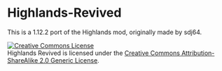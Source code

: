 # Highlands-Revived
This is a 1.12.2 port of the Highlands mod, originally made by sdj64.

<a rel="license" href="http://creativecommons.org/licenses/by-sa/2.0/"><img alt="Creative Commons License" style="border-width:0" src="https://i.creativecommons.org/l/by-sa/2.0/88x31.png" /></a><br />Highlands Revived is licensed under the <a rel="license" href="http://creativecommons.org/licenses/by-sa/2.0/">Creative Commons Attribution-ShareAlike 2.0 Generic License</a>.